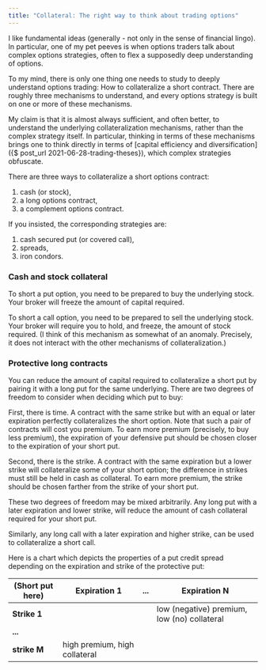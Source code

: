 ```yaml
---
title: "Collateral: The right way to think about trading options"
---
```


I like fundamental ideas (generally - not only in the sense of financial lingo). In particular, one of my pet peeves is when options traders talk about complex options strategies, often to flex a supposedly deep understanding of options.

To my mind, there is only one thing one needs to study to deeply understand options trading: How to collateralize a short contract. There are roughly three mechanisms to understand, and every options strategy is built on one or more of these mechanisms. 

My claim is that it is almost always sufficient, and often better, to understand the underlying collateralization mechanisms, rather than the complex strategy itself. In particular, thinking in terms of these mechanisms brings one to think directly in terms of [capital efficiency and diversification]({$ post_url 2021-06-28-trading-theses}), which complex strategies obfuscate.

There are three ways to collateralize a short options contract:

1. cash (or stock),
2. a long options contract,
3. a complement options contract.

If you insisted, the corresponding strategies are:

1. cash secured put (or covered call),
2. spreads,
3. iron condors.


### Cash and stock collateral

To short a put option, you need to be prepared to buy the underlying stock. Your broker will freeze the amount of capital required.

To short a call option, you need to be prepared to sell the underlying stock. Your broker will require you to hold, and freeze, the amount of stock required. (I think of this mechanism as somewhat of an anomaly. Precisely, it does not interact with the other mechanisms of collateralization.)

### Protective long contracts

You can reduce the amount of capital required to collateralize a short put by pairing it with a long put for the same underlying. There are two degrees of freedom to consider when deciding which put to buy:

First, there is time. A contract with the same strike but with an equal or later expiration perfectly collateralizes the short option. Note that such a pair of contracts will cost you premium. To earn more premium (precisely, to buy less premium), the expiration of your defensive put should be chosen closer to the expiration of your short put.

Second, there is the strike. A contract with the same expiration but a lower strike will collateralize some of your short option; the difference in strikes must still be held in cash as collateral. To earn more premium, the strike should be chosen farther from the strike of your short put.

These two degrees of freedom may be mixed arbitrarily. Any long put with a later expiration and lower strike, will reduce the amount of cash collateral required for your short put.

Similarly, any long call with a later expiration and higher strike, can be used to collateralize a short call. 

Here is a chart which depicts the properties of a put credit spread depending on the expiration and strike of the protective put:

| (Short put here)     | Expiration 1 |  ... | Expiration N |
| ----------- | ----------- | ----------- | ----------- |
| __Strike 1__   ||| low (negative) premium, low (no) collateral    |
| __...__   | 
| __strike M__   |high premium, high collateral |



